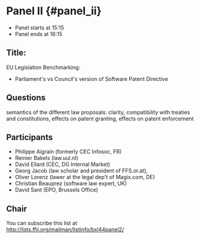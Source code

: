 # Panel II {#panel_ii}

-   Panel starts at 15:15
-   Panel ends at 16:15

## Title:

EU Legislation Benchmarking:

-   Parliament\'s vs Council\'s version of Software Patent Directive

## Questions

semantics of the different law proposals: clarity, compatibility with
treaties and constitutions, effects on patent granting, effects on
patent enforcement

## Participants

-   Philippe Aigrain (formerly CEC Infosoc, FR)
-   Reinier Bakels (law.uul.nl)
-   David Ellard (CEC, DG Internal Market)
-   Georg Jacob (law scholar and president of FFS.or.at),
-   Oliver Lorenz (lawer at the legal dep\'t of Magix.com, DE)
-   Christian Beauprez (software law expert, UK)
-   David Sant (EPO, Brussels Office)

## Chair

You can subscribe this list at
<http://lists.ffii.org/mailman/listinfo/bxl44panel2/>
